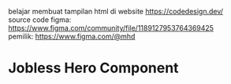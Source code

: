 belajar membuat tampilan html di website https://codedesign.dev/   
source code figma: https://www.figma.com/community/file/1189127953764369425   
pemilik: https://www.figma.com/@mhd   

# Jobless Hero Component
